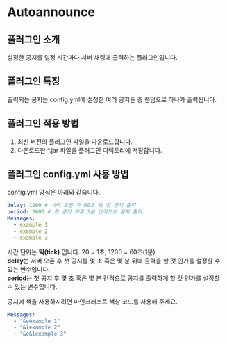 Autoannounce 
=============
플러그인 소개
-------------
설정한 공지를 일정 시간마다 서버 채팅에 출력하는 플러그인입니다.

플러그인 특징
-------------
출력되는 공지는 config.yml에 설정한 여러 공지들 중 랜덤으로 하나가 출력됩니다.

플러그인 적용 방법
-------------
1. 최신 버전의 플러그인 파일을 다운로드합니다.
2. 다운로드한 *.jar 파일을 플러그인 디렉토리에 저장합니다.

플러그인 config.yml 사용 방법
-------------
config.yml 양식은 아래와 같습니다.
```yaml
delay: 1200 # 서버 오픈 후 60초 뒤 첫 공지 출력
period: 3600 # 첫 공지 이후 3분 간격으로 공지 출력
Messages: 
  - example 1
  - example 2
  - example 3
```

시간 단위는 **틱(tick)** 입니다. 20 = 1초, 1200 = 60초(1분)  
**delay**는 서버 오픈 후 첫 공지를 몇 초 혹은 몇 분 뒤에 출력을 할 것 인가를 설정할 수 있는 변수입니다.  
**period**는 첫 공지 후 몇 초 혹은 몇 분 간격으로 공지를 출력하게 할 것 인가를 설정할 수 있는 변수입니다.  

공지에 색을 사용하시려면 마인크래프트 색상 코드를 사용해 주세요.

```yaml
Messages:
  - "&eexample 1"
  - "&lexample 2"
  - "&e&lexample 3"
```